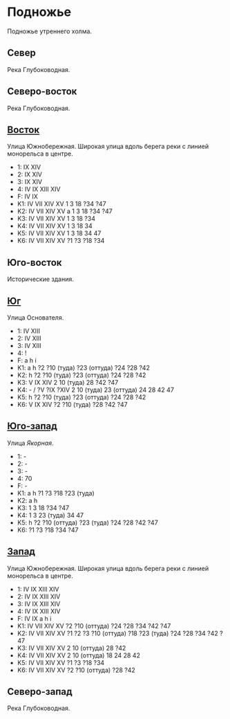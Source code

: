 # Подножье

Подножье утреннего холма.

## Север

Река Глубоководная.

## Северо-восток 

Река Глубоководная.

## [Восток](./530120.md)

Улица Южнобережная.
Широкая улица вдоль берега реки с линией монорельса в центре.

* 1:    IX  XIV
* 2:    IX  XIV
* 3:    IX  XIV
* 4:    IV  IX  XIII    XIV
* F:    IV  IX
* K1:   IV  VII XIV XV
        1   3   18  ?34 ?47
* K2:   IV  VII XIV XV
        a
        1   3   18  ?34 ?47
* K3:   IV  VII XIV XV
        1   3   18  ?34
* K4:   IV  VII XIV XV
        1   3   18  34
* K5:   IV  VII XIV XV
        1   3   18  34  47
* K6:   IV  VII XIV XV
        ?1  ?3  ?18 ?34

## Юго-восток

Исторические здания.

## [Юг](./520130.md)

Улица Основателя.

* 1:    IV  XIII
* 2:    IV  XIII
* 3:    IV  XIII
* 4:    !
* F:    a   h   i
* K1:   a   h
        ?2  ?10 (туда)  ?23 (оттуда)    ?24 ?28 ?42
* K2:   h
        ?2  ?10 (туда)  ?23 (оттуда)    ?24 ?28 ?42
* K3:   V   IX  XIV
        2   10 (туда)   28  ?42 ?47
* K4:   -   /   ?V  ?IX ?XIV
        2   10 (туда)   23 (оттуда)     24  28  42  47
* K5:   h
        ?2  ?10 (туда)  ?23 (оттуда)    ?24 ?28 ?42
* K6:   V   IX  XIV
        ?2  ?10 (туда)  ?28 ?42 ?47

## [Юго-запад](./500125.md)

Улица *Якорная*.

* 1:    -
* 2:    -
* 3:    -
* 4:    70
* F:    -
* K1:   a   h
        ?1  ?3  ?18 ?23 (туда)
* K2:   a   h
* K3:   1   3   18  ?34 ?47
* K4:   1   3   23 (туда)   34  47
* K5:   h
        ?2  ?10 (оттуда)    ?23 (туда)  ?24 ?28 ?42 ?47
* K6:   ?1  ?3  ?18  ?34 ?47

## [Запад](./500120.md)

Улица Южнобережная.
Широкая улица вдоль берега реки с линией монорельса в центре.

* 1:    IV  IX  XIII    XIV
* 2:    IV  IX  XIII    XIV
* 3:    IV  IX  XIII    XIV
* 4:    IV  IX  XIII    XIV
* F:    IV  IX
        a   h   i
* K1:   IV  VII XIV XV
        ?2  ?10 (оттуда)  ?24 ?28 ?34 ?42 ?47
* K2:   IV  VII XIV XV
        ?1  ?2  ?3  ?10 (оттуда)  ?18 ?23 (туда)    ?24 ?28 ?34 ?42 ?47
* K3:   IV  VII XIV XV
        2   10 (оттуда) 28  ?42
* K4:   IV  VII XIV XV
        2   10 (оттуда) 18  24  28  42
* K5:   IV  VII XIV XV
        ?1  ?3  ?18 ?34
* K6:   IV  VII XIV XV
        ?2  ?10 (оттуда)    ?28 ?42

## Северо-запад

Река Глубоководная.
